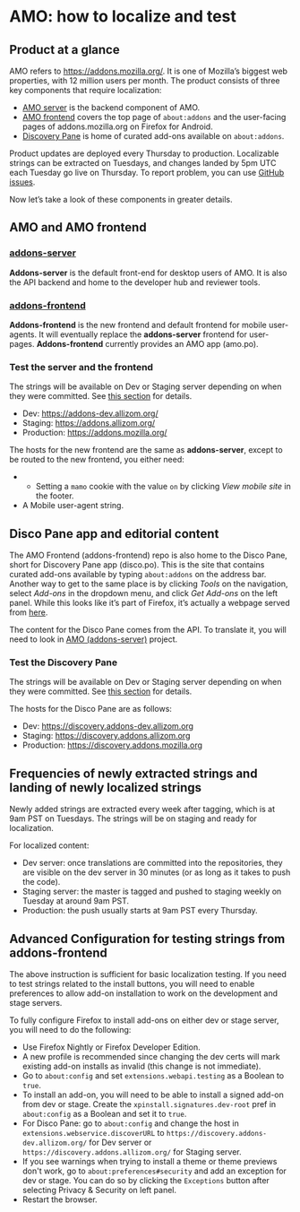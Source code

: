 # AMO: how to localize and test

## Product at a glance

AMO refers to https://addons.mozilla.org/. It is one of Mozilla’s biggest web properties, with 12 million users per month. The product consists of three key components that require localization:

* [AMO server](https://pontoon.mozilla.org/projects/amo) is the backend component of AMO.
* [AMO frontend](https://pontoon.mozilla.org/projects/amo-frontend/) covers the top page of `about:addons` and the user-facing pages of addons.mozilla.org on Firefox for Android.
* [Discovery Pane](https://pontoon.mozilla.org/projects/amo-frontend/) is home of curated add-ons available on `about:addons`.

Product updates are deployed every Thursday to production. Localizable strings can be extracted on Tuesdays, and changes landed by 5pm UTC each Tuesday go live on Thursday. To report problem, you can use [GitHub issues](https://github.com/mozilla/addons-server/issues/new).

Now let’s take a look of these components in greater details.

## AMO and AMO frontend

### [addons-server](https://pontoon.mozilla.org/projects/amo)

**Addons-server** is the default front-end for desktop users of AMO. It is also the API backend and home to the developer hub and reviewer tools.

### [addons-frontend](https://pontoon.mozilla.org/projects/amo)

**Addons-frontend** is the new frontend and default frontend for mobile user-agents. It will eventually replace the **addons-server** frontend for user-pages. **Addons-frontend** currently provides an AMO app (amo.po).

### Test the server and the frontend

The strings will be available on Dev or Staging server depending on when they were committed. See [this section](#frequencies-of-newly-extracted-strings-and-landing-of-newly-localized-strings) for details.

* Dev: https://addons-dev.allizom.org/
* Staging: https://addons.allizom.org/
* Production: https://addons.mozilla.org/

The hosts for the new frontend are the same as **addons-server**, except to be routed to the new frontend, you either need:

* * Setting a `mamo` cookie with the value `on` by clicking *View mobile site* in the footer.
* A Mobile user-agent string.

## Disco Pane app and editorial content

The AMO Frontend (addons-frontend) repo is also home to the Disco Pane, short for Discovery Pane app (disco.po). This is the site that contains curated add-ons available by typing `about:addons` on the address bar. Another way to get to the same place is by clicking *Tools* on the navigation, select *Add-ons* in the dropdown menu, and click *Get Add-ons* on the left panel. While this looks like it’s part of Firefox, it’s actually a webpage served from [here](https://discovery.addons.mozilla.org).

The content for the Disco Pane comes from the API. To translate it, you will need to look in [AMO (addons-server)](https://pontoon.mozilla.org/projects/amo) project.

### Test the Discovery Pane

The strings will be available on Dev or Staging server depending on when they were committed. See [this section](#frequencies-of-newly-extracted-strings-and-landing-of-newly-localized-strings) for details.

The hosts for the Disco Pane are as follows:

* Dev: https://discovery.addons-dev.allizom.org
* Staging: https://discovery.addons.allizom.org
* Production: https://discovery.addons.mozilla.org

## Frequencies of newly extracted strings and landing of newly localized strings

Newly added strings are extracted every week after tagging, which is at 9am PST on Tuesdays. The strings will be on staging and ready for localization.

For localized content:

* Dev server: once translations are committed into the repositories, they are visible on the dev server in 30 minutes (or as long as it takes to push the code).
* Staging server: the master is tagged and pushed to staging weekly on Tuesday at around 9am PST.
* Production: the push usually starts at 9am PST every Thursday.

## Advanced Configuration for testing strings from addons-frontend

The above instruction is sufficient for basic localization testing. If you need to test strings related to the install buttons, you will need to enable preferences to allow add-on installation to work on the development and stage servers.

To fully configure Firefox to install add-ons on either dev or stage server, you will need to do the following:

* Use Firefox Nightly or Firefox Developer Edition.
* A new profile is recommended since changing the dev certs will mark existing add-on installs as invalid (this change is not immediate).
* Go to `about:config` and set `extensions.webapi.testing` as a Boolean to `true`.
* To install an add-on, you will need to be able to install a signed add-on from dev or stage. Create the `xpinstall.signatures.dev-root` pref in `about:config` as a Boolean and set it to `true`.
* For Disco Pane: go to `about:config` and change the host in `extensions.webservice.discoverURL` to `https://discovery.addons-dev.allizom.org/` for Dev server or `https://discovery.addons.allizom.org/` for Staging server.
* If you see warnings when trying to install a theme or theme previews don't work, go to `about:preferences#security` and add an exception for dev or stage. You can do so by clicking the `Exceptions` button after selecting Privacy & Security on left panel.
* Restart the browser.
